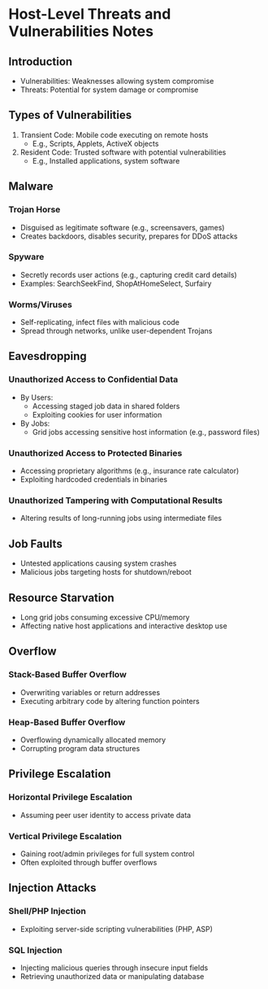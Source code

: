 # Host-Level Threats and Vulnerabilities Notes

## Introduction
- Vulnerabilities: Weaknesses allowing system compromise
- Threats: Potential for system damage or compromise

## Types of Vulnerabilities
1. Transient Code: Mobile code executing on remote hosts
   - E.g., Scripts, Applets, ActiveX objects
2. Resident Code: Trusted software with potential vulnerabilities
   - E.g., Installed applications, system software

## Malware

### Trojan Horse
- Disguised as legitimate software (e.g., screensavers, games)
- Creates backdoors, disables security, prepares for DDoS attacks

### Spyware
- Secretly records user actions (e.g., capturing credit card details)
- Examples: SearchSeekFind, ShopAtHomeSelect, Surfairy

### Worms/Viruses
- Self-replicating, infect files with malicious code
- Spread through networks, unlike user-dependent Trojans

## Eavesdropping

### Unauthorized Access to Confidential Data
- By Users:
  - Accessing staged job data in shared folders
  - Exploiting cookies for user information
- By Jobs:
  - Grid jobs accessing sensitive host information (e.g., password files)

### Unauthorized Access to Protected Binaries
- Accessing proprietary algorithms (e.g., insurance rate calculator)
- Exploiting hardcoded credentials in binaries

### Unauthorized Tampering with Computational Results
- Altering results of long-running jobs using intermediate files

## Job Faults
- Untested applications causing system crashes
- Malicious jobs targeting hosts for shutdown/reboot

## Resource Starvation
- Long grid jobs consuming excessive CPU/memory
- Affecting native host applications and interactive desktop use

## Overflow

### Stack-Based Buffer Overflow
- Overwriting variables or return addresses
- Executing arbitrary code by altering function pointers

### Heap-Based Buffer Overflow
- Overflowing dynamically allocated memory
- Corrupting program data structures

## Privilege Escalation

### Horizontal Privilege Escalation
- Assuming peer user identity to access private data

### Vertical Privilege Escalation
- Gaining root/admin privileges for full system control
- Often exploited through buffer overflows

## Injection Attacks

### Shell/PHP Injection
- Exploiting server-side scripting vulnerabilities (PHP, ASP)

### SQL Injection
- Injecting malicious queries through insecure input fields
- Retrieving unauthorized data or manipulating database
